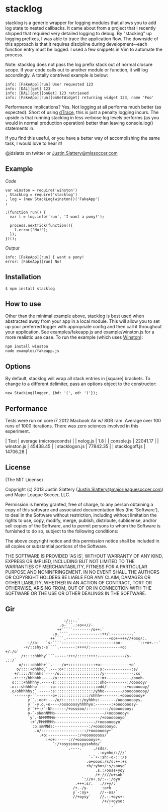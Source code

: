 # stacklog

stacklog is a generic wrapper for logging modules that allows you to add  log
state to nested callbacks. It came about from a project that I recently  shipped
that required very detailed logging to debug. By "stacking" up logging prefixes,
I was able to trace the application flow. The downside of this approach is that
it requires discipline during development--each function entry must be logged. I
used a few snippets in Vim to automate the process.

Note: stacklog does not pass the log prefix stack out of normal closure scope.
If your code calls out to another module or function, it will log accordingly.
A totally contrived example is below:

    info: [FakeApp][run] User requested 123
    info: [DAL][get] 123
    info: [DAL][get][onGet] 123 retrieved
    info: [FakeApp][run][onGetWidget] returning widget 123, name 'Foo' 

Performance implications? Yes. Not logging at all performs much better (as
expected). Short of using [dTrace](http://dtrace.org/), this is just a penalty
logging incurs. The upside is that running stacklog in less verbose log levels
performs (as you would in normal production operation) better than leaving
console.log() statements in.

If you find this useful, or you have a better way of accomplishing the same
task, I would love to hear it!

@jdslatts on twitter or Justin.Slattery@mlssoccer.com

## Example

_Code_

    var winston = require('winston')
    , StackLog = require('stacklog')
    , log = (new StackLog(winston))('FakeApp')
    ;

    ;(function run() {
      var l = log.info('run', 'I want a pony!');

      process.nextTick(function(){
        l.error('No!');
      });
    })();

_Output_

    info: [FakeApp][run] I want a pony!
    error: [FakeApp][run] No!

## Installation

    $ npm install stacklog

## How to use

Other than the minimal example above, stacklog is best used when abstracted
away from your app in a local module. This will allow you to set up your
preferred logger with appropriate config and then call it throughout your
application. See examples/fakeapp.js and example/winston.js for a more realistic
use case. To run the example (which uses
[Winston](https://github.com/flatiron/winston)):

    npm install winston
    node examples/fakeapp.js

## Options

By default, stacklog will wrap all stack entries in \[square\] brackets. 
To change to a different delimiter, pass an options object to the constructor:

    new StackLog(logger, {bd: '(', ed: ')'});

## Performance

Tests were run on core i7 2012 Macbook Air w/ 8GB ram. Average over 100 runs of
1000 iterations. There was zero sciences involved in this experiment.

| Test | average (microseconds) |
| nolog.js | 1.8 | 
| console.js | 22041.17 |
| winston.js | 45438.45 |
| stacklogon.js | 77842.35 |
| stacklogoff.js | 14706.28 |

## License 

(The MIT License)

Copyright (c) 2013 Justin Slattery (Justin.Slattery@majorleaguesoccer.com) and
Major League Soccer, LLC.

Permission is hereby granted, free of charge, to any person obtaining a copy of
this software and associated documentation files (the 'Software'), to deal in
the Software without restriction, including without limitation the rights to
use, copy, modify, merge, publish, distribute, sublicense, and/or sell copies of
the Software, and to permit persons to whom the Software is furnished to do so,
subject to the following conditions:

The above copyright notice and this permission notice shall be included in all
copies or substantial portions of the Software.

THE SOFTWARE IS PROVIDED 'AS IS', WITHOUT WARRANTY OF ANY KIND, EXPRESS OR
IMPLIED, INCLUDING BUT NOT LIMITED TO THE WARRANTIES OF MERCHANTABILITY, FITNESS
FOR A PARTICULAR PURPOSE AND NONINFRINGEMENT. IN NO EVENT SHALL THE AUTHORS OR
COPYRIGHT HOLDERS BE LIABLE FOR ANY CLAIM, DAMAGES OR OTHER LIABILITY, WHETHER
IN AN ACTION OF CONTRACT, TORT OR OTHERWISE, ARISING FROM, OUT OF OR IN
CONNECTION WITH THE SOFTWARE OR THE USE OR OTHER DEALINGS IN THE SOFTWARE.


## Gir
                              :/::-.`                                        
                            .o-```.:+o++//-                                  
                           ++`````--------/o++:`                             
                         .o.````.-------------:++/:---------.`               
                        ++````.-------------------+oo+++++//+oso/:.          
              ://o:   `s-````-----------------------:oo-       `-:+o+.--`    
            -+/::shy:-s````.-------:++++/:-------------+o:           +/:/o`  
           /+::::hhhhy````-----:+++/:::::+++:------------/s-          .::/`  
          o/::::ohhhh+``.----/o+::::::::::::+o:------------+o`               
         o/::::+dhhhd.`.---:o+::::::::::::::::s:------------:s/              
        +/::::/hhhhhs`----/o::::::::::::::::::/y-------------:ss`            
       -+::::/hhhhhh.----/o::::::::::::::::::::m+-----------/oooh-           
       o::::+hhhhhy.-----s::::::::::::::::::::sho---------:/oooooy/          
      .o:::shhhhho`-----:o:::::::::::::::::::odd/--------:+oooooooy/         
      .o/ohhhhhy:`.-----:s:::::::::::::::::/yhho--------/oooooooooy/         
       `------y-``-------o+::::::::::::::/shhh+-------:+ooooooooy+`          
              y``.:oo+:---/o/:::::::::/oyhhhs:-------/ooooooooys.            
              y``-y.o.+o----/ossooosyhhhhyo:-------:+ooooooosy-              
              y``++-/`-Nh------/+osssoo/:--------:/ooooooooy:                
              o-`-sNmhNMMo----------------------/+oooooooy+                  
              `y`.-NMMMMMm--------------------/+oooooooyo`                   
               :+`/MMMMMMh------------------/+oooooooyo`                     
                :o.smNNds:---------------:/+oooooooyo.                       
                 .o/-------------------:/+oooooooy+`                         
                   .+o:-------------:/+oooooooss/`                           
                      :+o+:-----://+oooooooys+.                              
                         `:/+osyssoossyysohdo/`                              
                               `.----.`    ./sds/.                           
                                             .:oymho/:///`                   
                                         `-`+-:sh:-o-:::/s                   
                                        .o+ooos:/s/s:++:+s                   
                                        +h/:yho+/:s/sooyd`                   
                                            .s.:/ooss+yoy                    
                                            /+-////o+soh`                    
                                      `://o+.s/:--:/oyo`                     
                                   .+++:s/.   .//+y/:`                       
                                  /+.-/y-      :o+h                          
                                  y`-:oy+     //--os/`                       
                                  //+oysy`    //.-:+oys+-                    
                                               /+/++oyso:                    
                                                  `.`                        
                                                            


